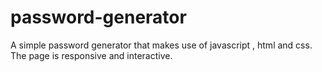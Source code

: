 # password-generator
A simple password generator that makes use of javascript , html and css. The page is responsive and interactive.
